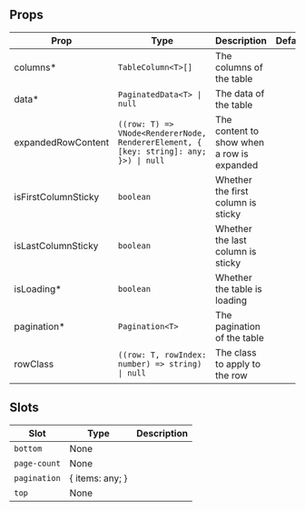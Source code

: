<!-- This file is automatically generated, do not edit manually. -->


## Props

| Prop | Type | Description | Default |
| ---- | ---- | ----------- | ------- |
| columns* | `TableColumn<T>[]` | The columns of the table |  |
| data* | `PaginatedData<T> \| null` | The data of the table |  |
| expandedRowContent | `((row: T) => VNode<RendererNode, RendererElement, { [key: string]: any; }>) \| null` | The content to show when a row is expanded |  |
| isFirstColumnSticky | `boolean` | Whether the first column is sticky |  |
| isLastColumnSticky | `boolean` | Whether the last column is sticky |  |
| isLoading* | `boolean` | Whether the table is loading |  |
| pagination* | `Pagination<T>` | The pagination of the table |  |
| rowClass | `((row: T, rowIndex: number) => string) \| null` | The class to apply to the row |  |


## Slots

| Slot | Type | Description |
| --------- | ---- | ----------- |
| `bottom` | None |  |
| `page-count` | None |  |
| `pagination` | \{ items: any; \} |  |
| `top` | None |  |

